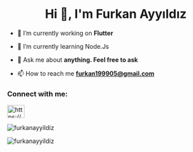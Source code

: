 <h1 align="center">Hi 👋, I'm Furkan Ayyıldız</h1>

- 🔭 I’m currently working on **Flutter**

- 🌱 I’m currently learning Node.Js

- 💬 Ask me about **anything. Feel free to ask**

- 📫 How to reach me **furkan199905@gmail.com**

<h3 align="left">Connect with me:</h3>
<p align="left">
<a href="https://linkedin.com/in/https://www.linkedin.com/in/furkan-ayyıldız-8247b31ba/" target="blank"><img align="center" src="https://raw.githubusercontent.com/rahuldkjain/github-profile-readme-generator/master/src/images/icons/Social/linked-in-alt.svg" alt="https://www.linkedin.com/in/furkan-ayyıldız-8247b31ba/" height="30" width="40" /></a>
</p>

<p><img align="center" src="https://github-readme-stats.vercel.app/api/top-langs?username=furkanayyildiz&show_icons=true&locale=en&layout=compact" alt="furkanayyildiz" /></p>

<p><img align="center" src="https://github-readme-streak-stats.herokuapp.com/?user=furkanayyildiz&" alt="furkanayyildiz" /></p>
